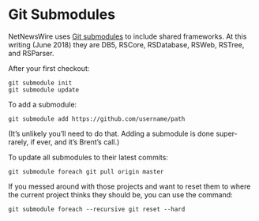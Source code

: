 # Git Submodules

NetNewsWire uses [Git submodules](https://git-scm.com/book/en/v2/Git-Tools-Submodules) to include shared frameworks. At this writing (June 2018) they are DB5, RSCore, RSDatabase, RSWeb, RSTree, and RSParser.

After your first checkout:

	git submodule init
	git submodule update

To add a submodule:

	git submodule add https://github.com/username/path

(It’s unlikely you’ll need to do that. Adding a submodule is done super-rarely, if ever, and it’s Brent’s call.)

To update all submodules to their latest commits:

	git submodule foreach git pull origin master

If you messed around with those projects and want to reset them to where the current project thinks
they should be, you can use the command:

	git submodule foreach --recursive git reset --hard
